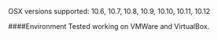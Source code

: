 
OSX versions supported: 10.6, 10.7, 10.8, 10.9, 10.10, 10.11, 10.12

####Environment
Tested working on VMWare and VirtualBox.
